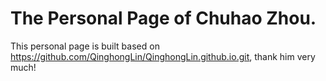 # The Personal Page of Chuhao Zhou.

This personal page is built based on https://github.com/QinghongLin/QinghongLin.github.io.git, thank him very much!
